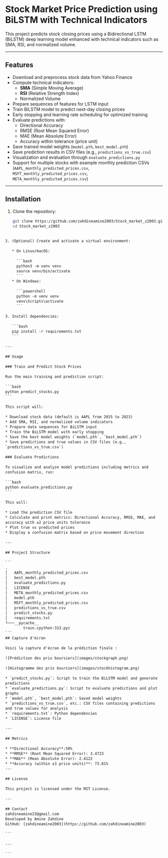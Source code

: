 
# Stock Market Price Prediction using BiLSTM with Technical Indicators

This project predicts stock closing prices using a Bidirectional LSTM (BiLSTM) deep learning model enhanced with technical indicators such as SMA, RSI, and normalized volume.

---

## Features

- Download and preprocess stock data from Yahoo Finance
- Compute technical indicators:  
  - **SMA** (Simple Moving Average)  
  - **RSI** (Relative Strength Index)  
  - Normalized Volume  
- Prepare sequences of features for LSTM input
- Train BiLSTM model to predict next-day closing prices
- Early stopping and learning rate scheduling for optimized training
- Evaluate predictions with:  
  - Directional Accuracy  
  - RMSE (Root Mean Squared Error)  
  - MAE (Mean Absolute Error)  
  - Accuracy within tolerance (price unit)
- Save trained model weights (`model.pth`, `best_model.pth`)
- Save prediction results in CSV files (e.g., `predictions_vs_true.csv`)
- Visualization and evaluation through `evaluate_predictions.py`  
- Support for multiple stocks with example monthly prediction CSVs (`AAPL_monthly_predicted_prices.csv`, `MSFT_monthly_predicted_prices.csv`, `META_monthly_predicted_prices.csv`)

---

## Installation

1. Clone the repository:

   ```bash
   git clone https://github.com/zahdineamine2003/Stock_market_z2003.git
   cd Stock_market_z2003
````

2. (Optional) Create and activate a virtual environment:

   * On Linux/macOS:

     ```bash
     python3 -m venv venv
     source venv/bin/activate
     ```
   * On Windows:

     ```powershell
     python -m venv venv
     venv\Scripts\activate
     ```

3. Install dependencies:

   ```bash
   pip install -r requirements.txt
   ```

---

## Usage

### Train and Predict Stock Prices

Run the main training and prediction script:

```bash
python predict_stocks.py
```

This script will:

* Download stock data (default is AAPL from 2015 to 2023)
* Add SMA, RSI, and normalized volume indicators
* Prepare data sequences for BiLSTM input
* Train the BiLSTM model with early stopping
* Save the best model weights (`model.pth`, `best_model.pth`)
* Save predictions and true values in CSV files (e.g., `predictions_vs_true.csv`)

### Evaluate Predictions

To visualize and analyze model predictions including metrics and confusion matrix, run:

```bash
python evaluate_predictions.py
```

This will:

* Load the prediction CSV file
* Calculate and print metrics: Directional Accuracy, RMSE, MAE, and accuracy with ±2 price units tolerance
* Plot true vs predicted prices
* Display a confusion matrix based on price movement direction

---

## Project Structure

```
.
│   AAPL_monthly_predicted_prices.csv
│   best_model.pth
│   evaluate_predictions.py
│   LICENSE
│   META_monthly_predicted_prices.csv
│   model.pth
│   MSFT_monthly_predicted_prices.csv
│   predictions_vs_true.csv
│   predict_stocks.py
│   requirements.txt
└───__pycache__
        train.cpython-313.pyc
```
## Capture d'écran

Voici la capture d'écran de la prédiction finale :

![Prédiction des prix boursiers](images/stockgraph.png)

![Histogramme des prix boursiers](images/stockhistogram.png)

* `predict_stocks.py`: Script to train the BiLSTM model and generate predictions
* `evaluate_predictions.py`: Script to evaluate predictions and plot graphs
* `model.pth`, `best_model.pth`: Saved model weights
* `predictions_vs_true.csv`, etc.: CSV files containing predictions and true values for analysis
* `requirements.txt`: Python dependencies
* `LICENSE`: License file

---

## Metrics

* **Directional Accuracy**:50%
* **RMSE** (Root Mean Squared Error): 3.4723
* **MAE** (Mean Absolute Error): 2.4122
* **Accuracy (within ±3 price units)**: 73.81%
---

## License

This project is licensed under the MIT License.

---

## Contact
zahdineamine23@gmail.com
Developed by Amine Zahdine
GitHub: [zahdineamine2003](https://github.com/zahdineamine2003)

```

---

```
